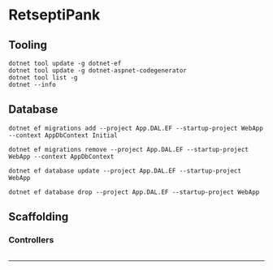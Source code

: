 # RetseptiPank

## Tooling
~~~~shell
dotnet tool update -g dotnet-ef
dotnet tool update -g dotnet-aspnet-codegenerator
dotnet tool list -g
dotnet --info
~~~~
## Database
~~~~shell
dotnet ef migrations add --project App.DAL.EF --startup-project WebApp --context AppDbContext Initial

dotnet ef migrations remove --project App.DAL.EF --startup-project WebApp --context AppDbContext 

dotnet ef database update --project App.DAL.EF --startup-project WebApp

dotnet ef database drop --project App.DAL.EF --startup-project WebApp
~~~~

## Scaffolding
### Controllers
~~~~shell
~~~~
---